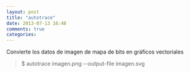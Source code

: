 ```yaml
---
layout: post
title: "autotrace"
date: 2013-07-13 16:48
comments: true
categories: 
---
```

Convierte los datos de imagen de mapa de bits en gráficos vectoriales

>$ autotrace imagen.png --output-file imagen.svg

